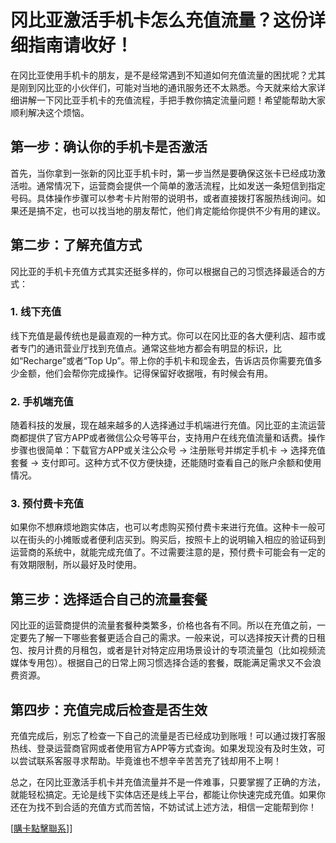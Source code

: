 # 冈比亚激活手机卡怎么充值流量？这份详细指南请收好！

在冈比亚使用手机卡的朋友，是不是经常遇到不知道如何充值流量的困扰呢？尤其是刚到冈比亚的小伙伴们，可能对当地的通讯服务还不太熟悉。今天就来给大家详细讲解一下冈比亚手机卡的充值流程，手把手教你搞定流量问题！希望能帮助大家顺利解决这个烦恼。

## 第一步：确认你的手机卡是否激活

首先，当你拿到一张新的冈比亚手机卡时，第一步当然是要确保这张卡已经成功激活啦。通常情况下，运营商会提供一个简单的激活流程，比如发送一条短信到指定号码。具体操作步骤可以参考卡片附带的说明书，或者直接拨打客服热线询问。如果还是搞不定，也可以找当地的朋友帮忙，他们肯定能给你提供不少有用的建议。

## 第二步：了解充值方式

冈比亚的手机卡充值方式其实还挺多样的，你可以根据自己的习惯选择最适合的方式：

### 1. 线下充值
线下充值是最传统也是最直观的一种方式。你可以在冈比亚的各大便利店、超市或者专门的通讯营业厅找到充值点。通常这些地方都会有明显的标识，比如“Recharge”或者“Top Up”。带上你的手机卡和现金去，告诉店员你需要充值多少金额，他们会帮你完成操作。记得保留好收据哦，有时候会有用。

### 2. 手机端充值
随着科技的发展，现在越来越多的人选择通过手机端进行充值。冈比亚的主流运营商都提供了官方APP或者微信公众号等平台，支持用户在线充值流量和话费。操作步骤也很简单：下载官方APP或关注公众号 -> 注册账号并绑定手机卡 -> 选择充值套餐 -> 支付即可。这种方式不仅方便快捷，还能随时查看自己的账户余额和使用情况。

### 3. 预付费卡充值
如果你不想麻烦地跑实体店，也可以考虑购买预付费卡来进行充值。这种卡一般可以在街头的小摊贩或者便利店买到。购买后，按照卡上的说明输入相应的验证码到运营商的系统中，就能完成充值了。不过需要注意的是，预付费卡可能会有一定的有效期限制，所以最好及时使用。

## 第三步：选择适合自己的流量套餐

冈比亚的运营商提供的流量套餐种类繁多，价格也各有不同。所以在充值之前，一定要先了解一下哪些套餐更适合自己的需求。一般来说，可以选择按天计费的日租包、按月计费的月租包，或者是针对特定应用场景设计的专项流量包（比如视频流媒体专用包）。根据自己的日常上网习惯选择合适的套餐，既能满足需求又不会浪费资源。

## 第四步：充值完成后检查是否生效

充值完成后，别忘了检查一下自己的流量是否已经成功到账哦！可以通过拨打客服热线、登录运营商官网或者使用官方APP等方式查询。如果发现没有及时生效，可以尝试联系客服寻求帮助。毕竟谁也不想辛辛苦苦充了钱却用不上啊！

总之，在冈比亚激活手机卡并充值流量并不是一件难事，只要掌握了正确的方法，就能轻松搞定。无论是线下实体店还是线上平台，都能让你快速完成充值。如果你还在为找不到合适的充值方式而苦恼，不妨试试上述方法，相信一定能帮到你！

[[購卡點擊聯系](https://t.me/s/esim1088)]]